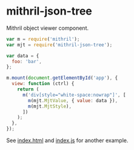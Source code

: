 # mithril-json-tree

Mithril object viewer component.

```javascript
var m = require('mithril');
var mjt = require('mithril-json-tree');

var data = {
  foo: 'bar',
};

m.mount(document.getElementById('app'), {
  view: function (ctrl) {
    return (
      m('div[style="white-space:nowrap"]', [
        m(mjt.MjtValue, { value: data }),
        m(mjt.MjtStyle),
      ])
    );
  },
});
```

See [index.html](index.html) and [index.js](index.js) for another example.
